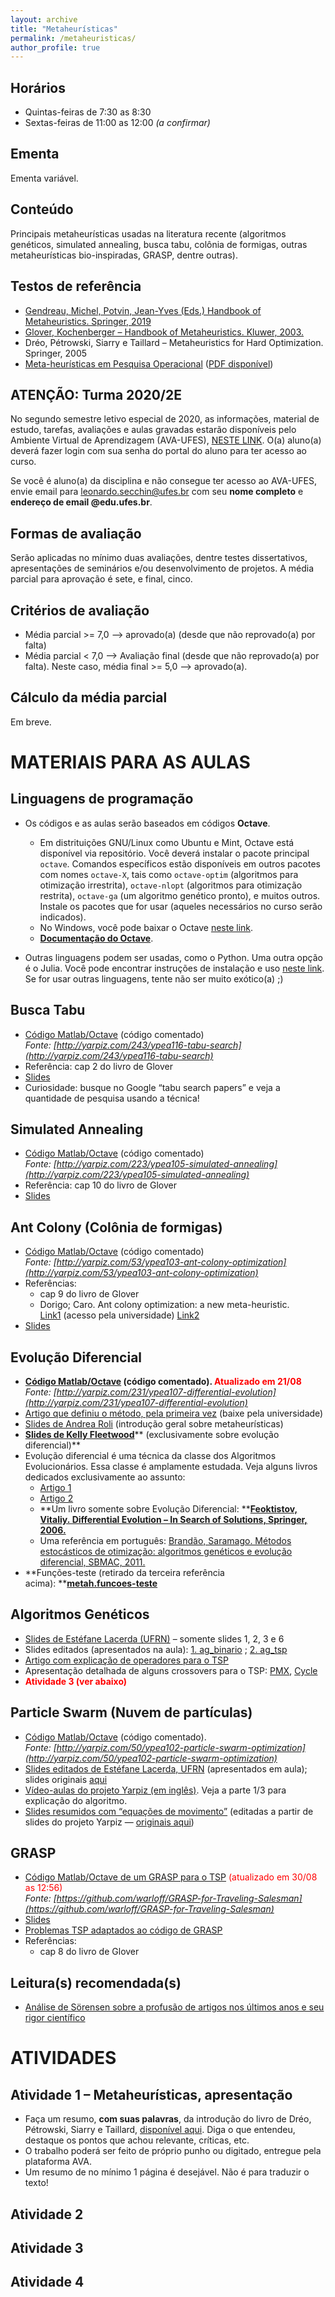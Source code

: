```yaml
---
layout: archive
title: "Metaheurísticas"
permalink: /metaheuristicas/
author_profile: true
---
```


## Horários

- Quintas-feiras de 7:30 as 8:30
- Sextas-feiras de 11:00 as 12:00 *(a confirmar)*

## Ementa

Ementa variável.

## Conteúdo

Principais metaheurísticas usadas na literatura recente (algoritmos genéticos, simulated annealing, busca tabu, colônia de formigas, outras metaheurísticas bio-inspiradas, GRASP, dentre outras).

## Testos de referência

*   [Gendreau, Michel, Potvin, Jean-Yves (Eds.) Handbook of Metaheuristics. Springer, 2019](https://www.springer.com/us/book/9781441916631)
*   [Glover, Kochenberger – Handbook of Metaheuristics. Kluwer, 2003.](https://www.springer.com/us/book/9780306480560)
*   Dréo, Pétrowski, Siarry e Taillard – Metaheuristics for Hard Optimization. Springer, 2005
*   [Meta-heurísticas em Pesquisa Operacional](http://omnipax.com.br/site/?page_id=220) ([PDF disponível](http://omnipax.com.br/livros/2013/MHPO/mhpo-livro.pdf))

## ATENÇÃO: Turma 2020/2E

No segundo semestre letivo especial de 2020, as informações, material de estudo, tarefas, avaliações e aulas gravadas estarão disponíveis pelo Ambiente Virtual de Aprendizagem (AVA-UFES), [NESTE LINK](https://ava.ufes.br/course/view.php?id=16083). O(a) aluno(a) deverá fazer login com sua senha do portal do aluno para ter acesso ao curso.

Se você é aluno(a) da disciplina e não consegue ter acesso ao AVA-UFES, envie email para [leonardo.secchin@ufes.br](mailto:leonardo.secchin@ufes.br) com seu **nome completo** e **endereço de email @edu.ufes.br**.

## Formas de avaliação

Serão aplicadas no mínimo duas avaliações, dentre testes dissertativos, apresentações de seminários e/ou desenvolvimento de projetos. A média parcial para aprovação é sete, e final, cinco.

## Critérios de avaliação

- Média parcial >= 7,0 —–> aprovado(a) (desde que não reprovado(a) por falta)
- Média parcial < 7,0 —–> Avaliação final (desde que não reprovado(a) por falta). Neste caso, média final >= 5,0 —–> aprovado(a).

## Cálculo da média parcial

Em breve.

<!--Igual ao **máximo** entre 10,0 e a média ponderada das atividades e apresentações:

(  (atividade 1)*1,0  +  (atividade 2)*2,0  +  (atividade 3)*3,0  +   média apres)*5,0  ) / 11

Assim, a nota final é no máximo 10, mesmo que a média das apresentações seja > 10.-->


# MATERIAIS PARA AS AULAS

## Linguagens de programação

*   Os códigos e as aulas serão baseados em códigos **Octave**.
    - Em distrituições GNU/Linux como Ubuntu e Mint, Octave está disponível via repositório. Você deverá instalar o pacote principal ``octave``. Comandos específicos estão disponíveis em outros pacotes com nomes ``octave-X``, tais como ``octave-optim`` (algoritmos para otimização irrestrita), ``octave-nlopt`` (algoritmos para otimização restrita), ``octave-ga`` (um algoritmo genético pronto), e muitos outros. Instale os pacotes que for usar (aqueles necessários no curso serão indicados).
    - No Windows, você pode baixar o Octave [neste link](https://www.gnu.org/software/octave/index).
    - [**Documentação do Octave**](https://www.gnu.org/software/octave/doc/latest).

*   Outras linguagens podem ser usadas, como o Python. Uma outra opção é o Julia. Você pode encontrar instruções de instalação e uso [neste link](). Se for usar outras linguagens, tente não ser muito exótico(a) ;)


## Busca Tabu

*   [Código Matlab/Octave](https://drive.google.com/file/d/1umgrhf6QrPpQtbnYkpACRtFQCwJWKoK_/view?usp=sharing) (código comentado)  
    _Fonte: [http://yarpiz.com/243/ypea116-tabu-search](http://yarpiz.com/243/ypea116-tabu-search)_
*   Referência: cap 2 do livro de Glover
*   [Slides](https://www.researchgate.net/profile/Andrea_Roli/publication/228746637_An_introduction_to_Metaheuristics/links/54b65e620cf2bd04be3202c0/An-introduction-to-Metaheuristics.pdf)
*   Curiosidade: busque no Google “tabu search papers” e veja a quantidade de pesquisa usando a técnica!


## Simulated Annealing

*   [Código Matlab/Octave](https://drive.google.com/file/d/1HADurl67sMhoggwrzxWhSWyfGPKVPjhT/view?usp=sharing) (código comentado)  
    _Fonte: [http://yarpiz.com/223/ypea105-simulated-annealing](http://yarpiz.com/223/ypea105-simulated-annealing)_
*   Referência: cap 10 do livro de Glover
*   [Slides](https://www.researchgate.net/profile/Andrea_Roli/publication/228746637_An_introduction_to_Metaheuristics/links/54b65e620cf2bd04be3202c0/An-introduction-to-Metaheuristics.pdf)
<!--*   **Atividade 2 (ver abaixo)**-->


## Ant Colony (Colônia de formigas)

*   [Código Matlab/Octave](https://drive.google.com/file/d/1cQ5wtYWb1_JscJSKOG6YiHG5wYY-Vapg/view?usp=sharing) (código comentado)  
    _Fonte: [http://yarpiz.com/53/ypea103-ant-colony-optimization](http://yarpiz.com/53/ypea103-ant-colony-optimization)_
*   Referências:
    *   cap 9 do livro de Glover
    *   Dorigo; Caro. Ant colony optimization: a new meta-heuristic. [Link1](https://ieeexplore.ieee.org/document/782657/) (acesso pela universidade) [Link2](https://www.researchgate.net/publication/3810360_Ant_colony_optimization_A_new_meta-heuristic)
*   [Slides](https://www.researchgate.net/profile/Andrea_Roli/publication/228746637_An_introduction_to_Metaheuristics/links/54b65e620cf2bd04be3202c0/An-introduction-to-Metaheuristics.pdf)


## Evolução Diferencial

*   **[Código Matlab/Octave](https://drive.google.com/file/d/12NKXXIfaK94O4ei6N2qjcqvjftKJu4Hm/view?usp=sharing) (código comentado). <span style="color: #ff0000">Atualizado em 21/08</span>**  
    _Fonte: [http://yarpiz.com/231/ypea107-differential-evolution](http://yarpiz.com/231/ypea107-differential-evolution)_
*   [Artigo que definiu o método, pela primeira vez](https://link.springer.com/article/10.1023/A:1008202821328) (baixe pela universidade)
*   [Slides de Andrea Roli](https://www.researchgate.net/profile/Andrea_Roli/publication/228746637_An_introduction_to_Metaheuristics/links/54b65e620cf2bd04be3202c0/An-introduction-to-Metaheuristics.pdf) (introdução geral sobre metaheurísticas)
*   [**Slides de Kelly Fleetwood**](http://www.maths.uq.edu.au/MASCOS/Multi-Agent04/Fleetwood.pdf)** (exclusivamente sobre evolução diferencial)**
*   Evolução diferencial é uma técnica da classe dos Algoritmos Evolucionários. Essa classe é amplamente estudada. Veja alguns livros dedicados exclusivamente ao assunto:
    *   [Artigo 1](https://www.springer.com/us/book/9780387221960)
    *   [Artigo 2](https://www.springer.com/la/book/9781849961288)
    *   **Um livro somente sobre Evolução Diferencial: **[**Feoktistov, Vitaliy. Differential Evolution – In Search of Solutions, Springer, 2006.**](https://www.springer.com/us/book/9780387368955)
    *   Uma referência em português: [Brandão, Saramago. Métodos estocásticos de otimização: algoritmos genéticos e evolução diferencial, SBMAC, 2011.](http://www.sbmac.org.br/arquivos/notas/livro_55.pdf)
*   **Funções-teste (retirado da terceira referência acima): **[**metah.funcoes-teste**](http://blog.ufes.br/leonardosecchin/files/2018/08/metah.funcoes-teste.pdf)


## Algoritmos Genéticos

*   [Slides de Estéfane Lacerda (UFRN)](https://www.dca.ufrn.br/~estefane/metaheuristicas/index.html) – somente slides 1, 2, 3 e 6
*   Slides editados (apresentados na aula): [1\. ag_binario](https://drive.google.com/file/d/1SCOCEyOHZmUgHga-J8IYPdX2UrlxZ2jz/view?usp=sharing) ; [2\. ag_tsp](https://drive.google.com/file/d/1jftC9l-HwpB0PYON3YwYrN2lP87aUBsg/view?usp=sharing)
*   [Artigo com explicação de operadores para o TSP](https://www.hindawi.com/journals/cin/2017/7430125/)
*   Apresentação detalhada de alguns crossovers para o TSP: [PMX](http://www.rubicite.com/Tutorials/GeneticAlgorithms/CrossoverOperators/PMXCrossoverOperator.aspx/), [Cycle](http://www.rubicite.com/Tutorials/GeneticAlgorithms/CrossoverOperators/CycleCrossoverOperator.aspx)
*   <span style="color: #ff0000">**Atividade 3 (ver abaixo)**</span>


## Particle Swarm (Nuvem de partículas)

*   [Código Matlab/Octave](https://drive.google.com/file/d/1q9W2SjF0vXIX4dfD55jBool1RvXPSSxI/view?usp=sharing) (código comentado).  
    _Fonte: [http://yarpiz.com/50/ypea102-particle-swarm-optimization](http://yarpiz.com/50/ypea102-particle-swarm-optimization)_
*   [Slides editados de Estéfane Lacerda, UFRN](https://drive.google.com/file/d/1ENpP6vWD6Qj-HteDyRq47HT3OgS2EvKq/view?usp=sharing) (apresentados em aula); slides originais [aqui](http://www.dca.ufrn.br/~estefane/metaheuristicas/pso.pdf)
*   [Vídeo-aulas do projeto Yarpiz (em inglês)](http://yarpiz.com/440/ytea101-particle-swarm-optimization-pso-in-matlab-video-tutorial). Veja a parte 1/3 para explicação do algoritmo.
*   [Slides resumidos com “equações de movimento”](https://drive.google.com/file/d/1TDujiXzrHaolRYQilgXdzhBSsCKBfX58/view?usp=sharing) (editadas a partir de slides do projeto Yarpiz — [originais aqui](http://yarpiz.com/wp-content/uploads/2016/05/yarpiz-ytea101-notes.pdf))


## GRASP

*   [Código Matlab/Octave de um GRASP para o TSP](https://drive.google.com/file/d/1ZdYhhQHka7aDrDlxtwvtuMIp6gVv-pHv/view?usp=sharing) <span style="color: #ff0000">(atualizado em 30/08 as 12:56)</span>  
    _Fonte: [https://github.com/warloff/GRASP-for-Traveling-Salesman](https://github.com/warloff/GRASP-for-Traveling-Salesman)_
*   [Slides](https://drive.google.com/file/d/1pUrwz80FL-kh61fIKWNDtDP5MbuYzfW1/view?usp=sharing)
*   [Problemas TSP adaptados ao código de GRASP](https://drive.google.com/file/d/1kZdt_S4vJScXHIa4PRQ7-LQgBZzF3jo9/view?usp=sharing)
*   Referências:
    *   cap 8 do livro de Glover


## Leitura(s) recomendada(s)

*   [Análise de Sörensen sobre a profusão de artigos nos últimos anos e seu rigor científico](https://onlinelibrary.wiley.com/doi/full/10.1111/itor.12001)


# ATIVIDADES

## Atividade 1 – Metaheurísticas, apresentação

*   Faça um resumo, **com suas palavras**, da introdução do livro de Dréo, Pétrowski, Siarry e Taillard, [disponível aqui](https://drive.google.com/file/d/1fqU2s6RCj4ixt1MkGzb0yLPjjcQr2JCm/view?usp=sharing). Diga o que entendeu, destaque os pontos que achou relevante, críticas, etc.
*   O trabalho poderá ser feito de próprio punho ou digitado, entregue pela plataforma AVA.
*   Um resumo de no mínimo 1 página é desejável. Não é para traduzir o texto!

## Atividade 2

<!--*   Baixe o arquivo ZIP com o código do Simulated Annealing (aula 14/08 acima);
*   Na aula vimos o método padrão aplicado ao TSP. Execute a versão com populações (diretório “02 TSP using SA (Population-Based)”);
*   Se familiarize com o código. Ele é muito parecido com o visto em aula. Mude parâmetros e entenda os efeitos;
*   Compare o comportamento das duas versões. Rode para o problema brinquedo e para o problema “berlin52.tsp” (copie o arquivo da pasta do método padrão e ajuste a criação do modelo);
*   **TAREFA – Faça um pequeno relatório que:**
    *   Pontue as diferenças entre as duas estratégias. Explique o que a estratégia por populações tenta fazer que a estratégia padrão tem dificuldade;
    *   Compare os gráficos gerados pelos algoritmos para o valor da função objetivo e tire conclusões acerca da qualidade das soluções e da velocidade de decrescimento da função objetivo;
    *   Faça seus testes também com o problema “berlin52.tsp”-->

## Atividade 3

<!--*   **Objetivo: programar um Algoritmo Genético (AG) para resolver o TSP; familiarizar-se com ajuste de parâmetros, testes numéricos, etc.**
*   Escolha 2 mutações e 2 crossover’s para comparar (veja slides da aula de 23/08)
*   Faça um AG preferencialmente em Octave. As funções e estrutura para o TSP estão prontas nos códigos de aulas anteriores. USE-OS!
*   Faça testes para ajustar parâmetros e comparar diferentes mutações e crossover’s.
*   <span style="color: #ff0000">Utilize em seus testes problemas da TSPLIB, arquivo</span> [TSPLIB_modif](https://drive.google.com/file/d/1kchXGAtTER8-l6vAy1Q78QTe8m_ZJxJd/view?usp=sharing). Esses problemas foram adaptados para o código do Octave já apresentado.
*   Os valores ótimos de cada problema podem ser encontrados [aqui](https://www.iwr.uni-heidelberg.de/groups/comopt/software/TSPLIB95/STSP.html).
*   **<span style="color: #ff0000">Fazer um relatório e entregar os códigos. O trabalho é individual.</span>**-->

## Atividade 4

<!--Esta atividade consiste na apresentação, pelo aluno, de um artigo selecionado. Cada aluno escolherá um artigo e fará uma apresentação contendo:

*   o problema e a metodologia de resolução (metaheurística usada/adaptada pelo(s) autore(s));
*   reprodução, pelo menos parcial, dos testes numéricos. O aluno deverá programar o método e realizar os testes, comparando com os testes relatados no artigo (pode-se utilizar os códigos das aulas ou outros que estiverem disponíveis na internet, em qualquer linguagem de programação).

_**Critérios de pontuação da apresentação:**_

*   Qualidade da apresentação (slides, material digital ou impresso…)
*   Organização das ideias e sequência lógica do assunto
*   Domínio do assunto
*   Postura, naturalidade, dinamismo e interação diante da plateia
*   Uso de linguagem apropriada; uso correto da língua portuguesa
*   Clareza e dicção
*   Adequação ao tempo pré-determinado
*   Coerência dos testes numéricos

**_Critérios de avaliação:_**

*   Cada apresentação receberá nota de 0 a 10, seguindo os pontos elencados acima;
*   O trabalho pode ser individual ou em dupla;  
    No entanto, o trabalho pode ser apresentado antes. O grupo deve informar ao professor a data da apresentação.
*   As apresentações deverão ser em dia e horário das aulas;
*   **O tempo de cada apresentação corresponde às aulas do dia, ou seja, 1h 40min;**
*   <span style="color: #ff0000">**—— O grupo pode apresentar mais de um artigo ——**</span>  
    <span style="color: #0000ff">**Neste caso, cada apresentação adicional valerá 5,0 pontos a mais que a anterior. Por exemplo, a primeira (obrigatória) vale 10,0 pontos, a segunda 15,0, a terceira 20,0 …**</span>  
    <span style="color: #ff0000">O grupo deverá informar ao professor das apresentações adicionais.  
    TODAS as apresentações deverão respeitar a data limite 29 de novembro.</span>

_Obs.: se o grupo quiser disponibilizar algum material de apoio à sua apresentação nesta página, basta informar ao professor!_

_**Média final das apresentações:**_

*   A média final M.ap das apresentações será a média aritmética das notas de cada apresentação:  
    <span style="color: #0000ff">**M.ap = (ap.1 + ap.2 + ap.3 + …) / n**</span>
*   Observe que é possível   M.ap > 10   caso o grupo realize mais de uma apresentação.

**_Artigos selecionados:_**

[**A Hybrid Grouping Genetic Algorithm for the Multiple-Type Access Node Location Problem**](https://link.springer.com/chapter/10.1007/978-3-642-04394-9_46)  
O. Alonso-Garrido, S. Salcedo-Sanz, L. E. Agustín-Blas, E. G. Ortiz-García, A. M. Pérez-Bellido, J. A. Portilla-Figueras.

* * *

**[Four-bar Mechanism Synthesis for n Desired Path Points Using Simulated Annealing](https://link.springer.com/chapter/10.1007/978-3-540-72960-0_2)**  
Horacio Martínez-Alfaro

* * *

[**A simple and robust Simulated Annealing algorithm for scheduling workover rigs on onshore oil fields**](https://www.sciencedirect.com/science/article/pii/S0360835210003220)  
Glaydston Mattos Ribeiro, Geraldo Regis Mauri, Luiz Antonio Nogueira Lorena

* * *

[**A simple and effective genetic algorithm for the two-stage capacitated facility location problem**](https://www.sciencedirect.com/science/article/pii/S0360835214001764)  
Diogo R.M. Fernandes, Caroline Rocha, Daniel Aloise, Glaydston M. Ribeiro, Enilson M. Santos, Allyson Silva

_Instâncias para testes:_ [_https://www.gerad.ca/~aloise/publications.html_](https://www.gerad.ca/~aloise/publications.html)

* * *

[**A greedy randomized adaptive search procedure for the point-feature cartographic label placement**](https://www.sciencedirect.com/science/article/pii/S0098300407001033)  
Gildásio Lecchi Cravo, Glaydston Mattos Ribeiro, Luiz Antonio Nogueira Lorena

_Instâncias para testes: [http://www.lac.inpe.br/~lorena/instancias.html](http://www.lac.inpe.br/~lorena/instancias.html)  (seção “Map labeling”)_

* * *

[**Simulated annealing and tabu search approaches for the Corridor Allocation Problem**](https://www.sciencedirect.com/science/article/abs/pii/S0377221713005808)  
H.Ahonen, A.G.de Alvarenga, A.R.S.Amaral.

_Instâncias para testes: (tabelas C.4, C.5 e C.6 do artigo) [CAP-Amaral 2012](#)  
Instâncias tratadas para Octave: [CAP-Amaral_m](#)_

* * *

**_Outros artigos:_**

[Artigo 1](https://link.springer.com/chapter/10.1007/978-3-540-72960-0_15)

* * *

[Artigo 2](https://ieeexplore.ieee.org/document/992068/)

* * *

[Artigo 3](https://link.springer.com/content/pdf/10.1023/A:1013720231747)

* * *

[Artigo 4](https://www.sciencedirect.com/science/article/pii/S0305054811001298)-->
